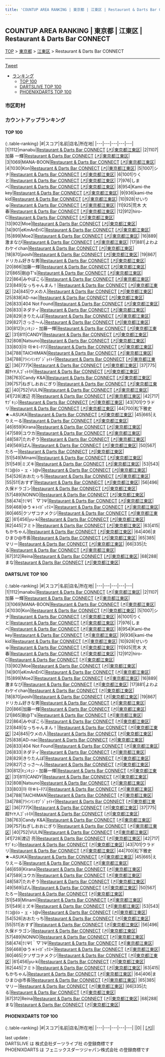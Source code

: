 ```yaml
---
title: 'COUNTUP AREA RANKING | 東京都 | 江東区 | Restaurant & Darts Bar CONNECT'
---
```

## COUNTUP AREA RANKING | 東京都 | 江東区 | Restaurant & Darts Bar CONNECT

[TOP](/darts/rank/) > [東京都](/darts/rank/東京都/) > [江東区](/darts/rank/東京都/江東区/) > Restaurant & Darts Bar CONNECT

___

<a href="https://twitter.com/share?ref_src=twsrc%5Etfw" data-text="COUNTUP AREA RANKING | 東京都江東区Restaurant & Darts Bar CONNECT" class="twitter-share-button" data-hashtags="DARTSLIVE,PHOENIXDARTS,darts,ダーツ" data-show-count="false">Tweet</a>

* [ランキング](#カウントアップランキング)
    * [TOP 100](#top-100)
    * [DARTSLIVE TOP 100](#dartslive-top-100)
    * [PHOENIXDARTS TOP 100](#phoenixdarts-top-100)

### 市区町村

<ul>

</ul>

### カウントアップランキング

#### TOP 100



{:.table-ranking}
|#|スコア|名前|店名|所在地|
|---|---|---|---|---|
|1|1112|<span class="rank-name-dl">manabu</span>|<a href="/darts/rank/shops/058272bed606cdb4f454cb89828a1cfe.html">Restaurant & Darts Bar CONNECT</a> <a href="https://search.dartslive.com/jp/shop/058272bed606cdb4f454cb89828a1cfe">[↗]</a>|<a href="/darts/rank/東京都/江東区">東京都江東区</a>|
|2|1107|<span class="rank-name-dl">加藤 一輝</span>|<a href="/darts/rank/shops/058272bed606cdb4f454cb89828a1cfe.html">Restaurant & Darts Bar CONNECT</a> <a href="https://search.dartslive.com/jp/shop/058272bed606cdb4f454cb89828a1cfe">[↗]</a>|<a href="/darts/rank/東京都/江東区">東京都江東区</a>|
|3|1069|<span class="rank-name-dl">MANA-BOON</span>|<a href="/darts/rank/shops/058272bed606cdb4f454cb89828a1cfe.html">Restaurant & Darts Bar CONNECT</a> <a href="https://search.dartslive.com/jp/shop/058272bed606cdb4f454cb89828a1cfe">[↗]</a>|<a href="/darts/rank/東京都/江東区">東京都江東区</a>|
|4|1030|<span class="rank-name-dl">Kon</span>|<a href="/darts/rank/shops/058272bed606cdb4f454cb89828a1cfe.html">Restaurant & Darts Bar CONNECT</a> <a href="https://search.dartslive.com/jp/shop/058272bed606cdb4f454cb89828a1cfe">[↗]</a>|<a href="/darts/rank/東京都/江東区">東京都江東区</a>|
|5|1007|<span class="rank-name-dl">シナ</span>|<a href="/darts/rank/shops/058272bed606cdb4f454cb89828a1cfe.html">Restaurant & Darts Bar CONNECT</a> <a href="https://search.dartslive.com/jp/shop/058272bed606cdb4f454cb89828a1cfe">[↗]</a>|<a href="/darts/rank/東京都/江東区">東京都江東区</a>|
|6|1001|<span class="rank-name-dl">りくと</span>|<a href="/darts/rank/shops/058272bed606cdb4f454cb89828a1cfe.html">Restaurant & Darts Bar CONNECT</a> <a href="https://search.dartslive.com/jp/shop/058272bed606cdb4f454cb89828a1cfe">[↗]</a>|<a href="/darts/rank/東京都/江東区">東京都江東区</a>|
|7|976|<span class="rank-name-dl">しまべ</span>|<a href="/darts/rank/shops/058272bed606cdb4f454cb89828a1cfe.html">Restaurant & Darts Bar CONNECT</a> <a href="https://search.dartslive.com/jp/shop/058272bed606cdb4f454cb89828a1cfe">[↗]</a>|<a href="/darts/rank/東京都/江東区">東京都江東区</a>|
|8|954|<span class="rank-name-dl">Kami-the key</span>|<a href="/darts/rank/shops/058272bed606cdb4f454cb89828a1cfe.html">Restaurant & Darts Bar CONNECT</a> <a href="https://search.dartslive.com/jp/shop/058272bed606cdb4f454cb89828a1cfe">[↗]</a>|<a href="/darts/rank/東京都/江東区">東京都江東区</a>|
|9|936|<span class="rank-name-dl">kami-the kid</span>|<a href="/darts/rank/shops/058272bed606cdb4f454cb89828a1cfe.html">Restaurant & Darts Bar CONNECT</a> <a href="https://search.dartslive.com/jp/shop/058272bed606cdb4f454cb89828a1cfe">[↗]</a>|<a href="/darts/rank/東京都/江東区">東京都江東区</a>|
|10|928|<span class="rank-name-dl">せいりゅ</span>|<a href="/darts/rank/shops/058272bed606cdb4f454cb89828a1cfe.html">Restaurant & Darts Bar CONNECT</a> <a href="https://search.dartslive.com/jp/shop/058272bed606cdb4f454cb89828a1cfe">[↗]</a>|<a href="/darts/rank/東京都/江東区">東京都江東区</a>|
|11|925|<span class="rank-name-dl">荒木 大春</span>|<a href="/darts/rank/shops/058272bed606cdb4f454cb89828a1cfe.html">Restaurant & Darts Bar CONNECT</a> <a href="https://search.dartslive.com/jp/shop/058272bed606cdb4f454cb89828a1cfe">[↗]</a>|<a href="/darts/rank/東京都/江東区">東京都江東区</a>|
|12|912|<span class="rank-name-dl">hiro-C</span>|<a href="/darts/rank/shops/058272bed606cdb4f454cb89828a1cfe.html">Restaurant & Darts Bar CONNECT</a> <a href="https://search.dartslive.com/jp/shop/058272bed606cdb4f454cb89828a1cfe">[↗]</a>|<a href="/darts/rank/東京都/江東区">東京都江東区</a>|
|13|902|<span class="rank-name-dl">Moe</span>|<a href="/darts/rank/shops/058272bed606cdb4f454cb89828a1cfe.html">Restaurant & Darts Bar CONNECT</a> <a href="https://search.dartslive.com/jp/shop/058272bed606cdb4f454cb89828a1cfe">[↗]</a>|<a href="/darts/rank/東京都/江東区">東京都江東区</a>|
|14|901|<span class="rank-name-dl">eKmAnEriC</span>|<a href="/darts/rank/shops/058272bed606cdb4f454cb89828a1cfe.html">Restaurant & Darts Bar CONNECT</a> <a href="https://search.dartslive.com/jp/shop/058272bed606cdb4f454cb89828a1cfe">[↗]</a>|<a href="/darts/rank/東京都/江東区">東京都江東区</a>|
|15|899|<span class="rank-name-dl">Moe2</span>|<a href="/darts/rank/shops/058272bed606cdb4f454cb89828a1cfe.html">Restaurant & Darts Bar CONNECT</a> <a href="https://search.dartslive.com/jp/shop/058272bed606cdb4f454cb89828a1cfe">[↗]</a>|<a href="/darts/rank/東京都/江東区">東京都江東区</a>|
|16|889|<span class="rank-name-dl">激まなび</span>|<a href="/darts/rank/shops/058272bed606cdb4f454cb89828a1cfe.html">Restaurant & Darts Bar CONNECT</a> <a href="https://search.dartslive.com/jp/shop/058272bed606cdb4f454cb89828a1cfe">[↗]</a>|<a href="/darts/rank/東京都/江東区">東京都江東区</a>|
|17|881|<span class="rank-name-dl">よわよわケイchan</span>|<a href="/darts/rank/shops/058272bed606cdb4f454cb89828a1cfe.html">Restaurant & Darts Bar CONNECT</a> <a href="https://search.dartslive.com/jp/shop/058272bed606cdb4f454cb89828a1cfe">[↗]</a>|<a href="/darts/rank/東京都/江東区">東京都江東区</a>|
|18|870|<span class="rank-name-dl">_pashi_</span>|<a href="/darts/rank/shops/058272bed606cdb4f454cb89828a1cfe.html">Restaurant & Darts Bar CONNECT</a> <a href="https://search.dartslive.com/jp/shop/058272bed606cdb4f454cb89828a1cfe">[↗]</a>|<a href="/darts/rank/東京都/江東区">東京都江東区</a>|
|19|867|<span class="rank-name-dl">ドリカム好きな男</span>|<a href="/darts/rank/shops/058272bed606cdb4f454cb89828a1cfe.html">Restaurant & Darts Bar CONNECT</a> <a href="https://search.dartslive.com/jp/shop/058272bed606cdb4f454cb89828a1cfe">[↗]</a>|<a href="/darts/rank/東京都/江東区">東京都江東区</a>|
|20|866|<span class="rank-name-dl">加藤一輝</span>|<a href="/darts/rank/shops/058272bed606cdb4f454cb89828a1cfe.html">Restaurant & Darts Bar CONNECT</a> <a href="https://search.dartslive.com/jp/shop/058272bed606cdb4f454cb89828a1cfe">[↗]</a>|<a href="/darts/rank/東京都/江東区">東京都江東区</a>|
|21|865|<span class="rank-name-dl">剛@T&#x27;s</span>|<a href="/darts/rank/shops/058272bed606cdb4f454cb89828a1cfe.html">Restaurant & Darts Bar CONNECT</a> <a href="https://search.dartslive.com/jp/shop/058272bed606cdb4f454cb89828a1cfe">[↗]</a>|<a href="/darts/rank/東京都/江東区">東京都江東区</a>|
|22|864|<span class="rank-name-dl">みやぽこら</span>|<a href="/darts/rank/shops/058272bed606cdb4f454cb89828a1cfe.html">Restaurant & Darts Bar CONNECT</a> <a href="https://search.dartslive.com/jp/shop/058272bed606cdb4f454cb89828a1cfe">[↗]</a>|<a href="/darts/rank/東京都/江東区">東京都江東区</a>|
|23|849|<span class="rank-name-dl">なっちゃんまん！</span>|<a href="/darts/rank/shops/058272bed606cdb4f454cb89828a1cfe.html">Restaurant & Darts Bar CONNECT</a> <a href="https://search.dartslive.com/jp/shop/058272bed606cdb4f454cb89828a1cfe">[↗]</a>|<a href="/darts/rank/東京都/江東区">東京都江東区</a>|
|24|845|<span class="rank-name-dl">ウメの人</span>|<a href="/darts/rank/shops/058272bed606cdb4f454cb89828a1cfe.html">Restaurant & Darts Bar CONNECT</a> <a href="https://search.dartslive.com/jp/shop/058272bed606cdb4f454cb89828a1cfe">[↗]</a>|<a href="/darts/rank/東京都/江東区">東京都江東区</a>|
|25|838|<span class="rank-name-dl">AD-nac</span>|<a href="/darts/rank/shops/058272bed606cdb4f454cb89828a1cfe.html">Restaurant & Darts Bar CONNECT</a> <a href="https://search.dartslive.com/jp/shop/058272bed606cdb4f454cb89828a1cfe">[↗]</a>|<a href="/darts/rank/東京都/江東区">東京都江東区</a>|
|26|833|<span class="rank-name-dl">404 Not Found</span>|<a href="/darts/rank/shops/058272bed606cdb4f454cb89828a1cfe.html">Restaurant & Darts Bar CONNECT</a> <a href="https://search.dartslive.com/jp/shop/058272bed606cdb4f454cb89828a1cfe">[↗]</a>|<a href="/darts/rank/東京都/江東区">東京都江東区</a>|
|26|833|<span class="rank-name-dl">ネダティ</span>|<a href="/darts/rank/shops/058272bed606cdb4f454cb89828a1cfe.html">Restaurant & Darts Bar CONNECT</a> <a href="https://search.dartslive.com/jp/shop/058272bed606cdb4f454cb89828a1cfe">[↗]</a>|<a href="/darts/rank/東京都/江東区">東京都江東区</a>|
|28|829|<span class="rank-name-dl">きりたんぽ</span>|<a href="/darts/rank/shops/058272bed606cdb4f454cb89828a1cfe.html">Restaurant & Darts Bar CONNECT</a> <a href="https://search.dartslive.com/jp/shop/058272bed606cdb4f454cb89828a1cfe">[↗]</a>|<a href="/darts/rank/東京都/江東区">東京都江東区</a>|
|29|827|<span class="rank-name-dl">さっさ〜ん</span>|<a href="/darts/rank/shops/058272bed606cdb4f454cb89828a1cfe.html">Restaurant & Darts Bar CONNECT</a> <a href="https://search.dartslive.com/jp/shop/058272bed606cdb4f454cb89828a1cfe">[↗]</a>|<a href="/darts/rank/東京都/江東区">東京都江東区</a>|
|30|812|<span class="rank-name-dl">ｷｭﾝｷｭﾝ・加藤一輝</span>|<a href="/darts/rank/shops/058272bed606cdb4f454cb89828a1cfe.html">Restaurant & Darts Bar CONNECT</a> <a href="https://search.dartslive.com/jp/shop/058272bed606cdb4f454cb89828a1cfe">[↗]</a>|<a href="/darts/rank/東京都/江東区">東京都江東区</a>|
|31|811|<span class="rank-name-dl">CANDY</span>|<a href="/darts/rank/shops/058272bed606cdb4f454cb89828a1cfe.html">Restaurant & Darts Bar CONNECT</a> <a href="https://search.dartslive.com/jp/shop/058272bed606cdb4f454cb89828a1cfe">[↗]</a>|<a href="/darts/rank/東京都/江東区">東京都江東区</a>|
|32|808|<span class="rank-name-dl">Natsuno</span>|<a href="/darts/rank/shops/058272bed606cdb4f454cb89828a1cfe.html">Restaurant & Darts Bar CONNECT</a> <a href="https://search.dartslive.com/jp/shop/058272bed606cdb4f454cb89828a1cfe">[↗]</a>|<a href="/darts/rank/東京都/江東区">東京都江東区</a>|
|33|803|<span class="rank-name-dl">아 야‪☆ﾓｰﾁｱｽ</span>|<a href="/darts/rank/shops/058272bed606cdb4f454cb89828a1cfe.html">Restaurant & Darts Bar CONNECT</a> <a href="https://search.dartslive.com/jp/shop/058272bed606cdb4f454cb89828a1cfe">[↗]</a>|<a href="/darts/rank/東京都/江東区">東京都江東区</a>|
|34|788|<span class="rank-name-dl">TAICHIMAN</span>|<a href="/darts/rank/shops/058272bed606cdb4f454cb89828a1cfe.html">Restaurant & Darts Bar CONNECT</a> <a href="https://search.dartslive.com/jp/shop/058272bed606cdb4f454cb89828a1cfe">[↗]</a>|<a href="/darts/rank/東京都/江東区">東京都江東区</a>|
|34|788|<span class="rank-name-dl">ｱﾗｲﾝﾘﾝｵﾌﾞｼﾞｮｲﾄｲ</span>|<a href="/darts/rank/shops/058272bed606cdb4f454cb89828a1cfe.html">Restaurant & Darts Bar CONNECT</a> <a href="https://search.dartslive.com/jp/shop/058272bed606cdb4f454cb89828a1cfe">[↗]</a>|<a href="/darts/rank/東京都/江東区">東京都江東区</a>|
|36|777|<span class="rank-name-dl">K</span>|<a href="/darts/rank/shops/058272bed606cdb4f454cb89828a1cfe.html">Restaurant & Darts Bar CONNECT</a> <a href="https://search.dartslive.com/jp/shop/058272bed606cdb4f454cb89828a1cfe">[↗]</a>|<a href="/darts/rank/東京都/江東区">東京都江東区</a>|
|37|775|<span class="rank-name-dl">超ｻｲﾔ人ｺﾞｯﾄﾓｷ</span>|<a href="/darts/rank/shops/058272bed606cdb4f454cb89828a1cfe.html">Restaurant & Darts Bar CONNECT</a> <a href="https://search.dartslive.com/jp/shop/058272bed606cdb4f454cb89828a1cfe">[↗]</a>|<a href="/darts/rank/東京都/江東区">東京都江東区</a>|
|38|763|<span class="rank-name-dl">Candy K&amp;A</span>|<a href="/darts/rank/shops/058272bed606cdb4f454cb89828a1cfe.html">Restaurant & Darts Bar CONNECT</a> <a href="https://search.dartslive.com/jp/shop/058272bed606cdb4f454cb89828a1cfe">[↗]</a>|<a href="/darts/rank/東京都/江東区">東京都江東区</a>|
|39|757|<span class="rank-name-dl">ねぎしおおにぎり</span>|<a href="/darts/rank/shops/058272bed606cdb4f454cb89828a1cfe.html">Restaurant & Darts Bar CONNECT</a> <a href="https://search.dartslive.com/jp/shop/058272bed606cdb4f454cb89828a1cfe">[↗]</a>|<a href="/darts/rank/東京都/江東区">東京都江東区</a>|
|40|752|<span class="rank-name-dl">VULIN</span>|<a href="/darts/rank/shops/058272bed606cdb4f454cb89828a1cfe.html">Restaurant & Darts Bar CONNECT</a> <a href="https://search.dartslive.com/jp/shop/058272bed606cdb4f454cb89828a1cfe">[↗]</a>|<a href="/darts/rank/東京都/江東区">東京都江東区</a>|
|41|728|<span class="rank-name-dl">渡辺 亮</span>|<a href="/darts/rank/shops/058272bed606cdb4f454cb89828a1cfe.html">Restaurant & Darts Bar CONNECT</a> <a href="https://search.dartslive.com/jp/shop/058272bed606cdb4f454cb89828a1cfe">[↗]</a>|<a href="/darts/rank/東京都/江東区">東京都江東区</a>|
|42|717|<span class="rank-name-dl">ｻﾌﾞｷｭﾝ</span>|<a href="/darts/rank/shops/058272bed606cdb4f454cb89828a1cfe.html">Restaurant & Darts Bar CONNECT</a> <a href="https://search.dartslive.com/jp/shop/058272bed606cdb4f454cb89828a1cfe">[↗]</a>|<a href="/darts/rank/東京都/江東区">東京都江東区</a>|
|43|701|<span class="rank-name-dl">ウラドリ</span>|<a href="/darts/rank/shops/058272bed606cdb4f454cb89828a1cfe.html">Restaurant & Darts Bar CONNECT</a> <a href="https://search.dartslive.com/jp/shop/058272bed606cdb4f454cb89828a1cfe">[↗]</a>|<a href="/darts/rank/東京都/江東区">東京都江東区</a>|
|44|700|<span class="rank-name-dl">松下雅史★~ASUKA</span>|<a href="/darts/rank/shops/058272bed606cdb4f454cb89828a1cfe.html">Restaurant & Darts Bar CONNECT</a> <a href="https://search.dartslive.com/jp/shop/058272bed606cdb4f454cb89828a1cfe">[↗]</a>|<a href="/darts/rank/東京都/江東区">東京都江東区</a>|
|45|665|<span class="rank-name-dl">えりえーる</span>|<a href="/darts/rank/shops/058272bed606cdb4f454cb89828a1cfe.html">Restaurant & Darts Bar CONNECT</a> <a href="https://search.dartslive.com/jp/shop/058272bed606cdb4f454cb89828a1cfe">[↗]</a>|<a href="/darts/rank/東京都/江東区">東京都江東区</a>|
|46|659|<span class="rank-name-dl">Kirana</span>|<a href="/darts/rank/shops/058272bed606cdb4f454cb89828a1cfe.html">Restaurant & Darts Bar CONNECT</a> <a href="https://search.dartslive.com/jp/shop/058272bed606cdb4f454cb89828a1cfe">[↗]</a>|<a href="/darts/rank/東京都/江東区">東京都江東区</a>|
|47|589|<span class="rank-name-dl">ユウカ</span>|<a href="/darts/rank/shops/058272bed606cdb4f454cb89828a1cfe.html">Restaurant & Darts Bar CONNECT</a> <a href="https://search.dartslive.com/jp/shop/058272bed606cdb4f454cb89828a1cfe">[↗]</a>|<a href="/darts/rank/東京都/江東区">東京都江東区</a>|
|48|587|<span class="rank-name-dl">たれぞう</span>|<a href="/darts/rank/shops/058272bed606cdb4f454cb89828a1cfe.html">Restaurant & Darts Bar CONNECT</a> <a href="https://search.dartslive.com/jp/shop/058272bed606cdb4f454cb89828a1cfe">[↗]</a>|<a href="/darts/rank/東京都/江東区">東京都江東区</a>|
|49|569|<span class="rank-name-dl">ぱん</span>|<a href="/darts/rank/shops/058272bed606cdb4f454cb89828a1cfe.html">Restaurant & Darts Bar CONNECT</a> <a href="https://search.dartslive.com/jp/shop/058272bed606cdb4f454cb89828a1cfe">[↗]</a>|<a href="/darts/rank/東京都/江東区">東京都江東区</a>|
|50|567|<span class="rank-name-dl">たろー</span>|<a href="/darts/rank/shops/058272bed606cdb4f454cb89828a1cfe.html">Restaurant & Darts Bar CONNECT</a> <a href="https://search.dartslive.com/jp/shop/058272bed606cdb4f454cb89828a1cfe">[↗]</a>|<a href="/darts/rank/東京都/江東区">東京都江東区</a>|
|51|549|<span class="rank-name-dl">Minami</span>|<a href="/darts/rank/shops/058272bed606cdb4f454cb89828a1cfe.html">Restaurant & Darts Bar CONNECT</a> <a href="https://search.dartslive.com/jp/shop/058272bed606cdb4f454cb89828a1cfe">[↗]</a>|<a href="/darts/rank/東京都/江東区">東京都江東区</a>|
|51|549|<span class="rank-name-dl">ミズキ</span>|<a href="/darts/rank/shops/058272bed606cdb4f454cb89828a1cfe.html">Restaurant & Darts Bar CONNECT</a> <a href="https://search.dartslive.com/jp/shop/058272bed606cdb4f454cb89828a1cfe">[↗]</a>|<a href="/darts/rank/東京都/江東区">東京都江東区</a>|
|53|543|<span class="rank-name-dl">ｸﾐｺ@(o・ェ・)@v</span>|<a href="/darts/rank/shops/058272bed606cdb4f454cb89828a1cfe.html">Restaurant & Darts Bar CONNECT</a> <a href="https://search.dartslive.com/jp/shop/058272bed606cdb4f454cb89828a1cfe">[↗]</a>|<a href="/darts/rank/東京都/江東区">東京都江東区</a>|
|54|526|<span class="rank-name-dl">おおたっち</span>|<a href="/darts/rank/shops/058272bed606cdb4f454cb89828a1cfe.html">Restaurant & Darts Bar CONNECT</a> <a href="https://search.dartslive.com/jp/shop/058272bed606cdb4f454cb89828a1cfe">[↗]</a>|<a href="/darts/rank/東京都/江東区">東京都江東区</a>|
|55|511|<span class="rank-name-dl">おすず</span>|<a href="/darts/rank/shops/058272bed606cdb4f454cb89828a1cfe.html">Restaurant & Darts Bar CONNECT</a> <a href="https://search.dartslive.com/jp/shop/058272bed606cdb4f454cb89828a1cfe">[↗]</a>|<a href="/darts/rank/東京都/江東区">東京都江東区</a>|
|56|496|<span class="rank-name-dl">久保ドラゴン</span>|<a href="/darts/rank/shops/058272bed606cdb4f454cb89828a1cfe.html">Restaurant & Darts Bar CONNECT</a> <a href="https://search.dartslive.com/jp/shop/058272bed606cdb4f454cb89828a1cfe">[↗]</a>|<a href="/darts/rank/東京都/江東区">東京都江東区</a>|
|57|489|<span class="rank-name-dl">NONNO</span>|<a href="/darts/rank/shops/058272bed606cdb4f454cb89828a1cfe.html">Restaurant & Darts Bar CONNECT</a> <a href="https://search.dartslive.com/jp/shop/058272bed606cdb4f454cb89828a1cfe">[↗]</a>|<a href="/darts/rank/東京都/江東区">東京都江東区</a>|
|58|474|<span class="rank-name-dl">ｸﾐΨ(｀▽´)Ψ</span>|<a href="/darts/rank/shops/058272bed606cdb4f454cb89828a1cfe.html">Restaurant & Darts Bar CONNECT</a> <a href="https://search.dartslive.com/jp/shop/058272bed606cdb4f454cb89828a1cfe">[↗]</a>|<a href="/darts/rank/東京都/江東区">東京都江東区</a>|
|59|468|<span class="rank-name-dl">ゆう＊ﾄｲﾎﾞｯｸｽ+</span>|<a href="/darts/rank/shops/058272bed606cdb4f454cb89828a1cfe.html">Restaurant & Darts Bar CONNECT</a> <a href="https://search.dartslive.com/jp/shop/058272bed606cdb4f454cb89828a1cfe">[↗]</a>|<a href="/darts/rank/東京都/江東区">東京都江東区</a>|
|60|465|<span class="rank-name-dl">クソザコナメクジ</span>|<a href="/darts/rank/shops/058272bed606cdb4f454cb89828a1cfe.html">Restaurant & Darts Bar CONNECT</a> <a href="https://search.dartslive.com/jp/shop/058272bed606cdb4f454cb89828a1cfe">[↗]</a>|<a href="/darts/rank/東京都/江東区">東京都江東区</a>|
|61|456|<span class="rank-name-dl">yu-ki</span>|<a href="/darts/rank/shops/058272bed606cdb4f454cb89828a1cfe.html">Restaurant & Darts Bar CONNECT</a> <a href="https://search.dartslive.com/jp/shop/058272bed606cdb4f454cb89828a1cfe">[↗]</a>|<a href="/darts/rank/東京都/江東区">東京都江東区</a>|
|62|445|<span class="rank-name-dl">フミト</span>|<a href="/darts/rank/shops/058272bed606cdb4f454cb89828a1cfe.html">Restaurant & Darts Bar CONNECT</a> <a href="https://search.dartslive.com/jp/shop/058272bed606cdb4f454cb89828a1cfe">[↗]</a>|<a href="/darts/rank/東京都/江東区">東京都江東区</a>|
|63|415|<span class="rank-name-dl">もかちゃん</span>|<a href="/darts/rank/shops/058272bed606cdb4f454cb89828a1cfe.html">Restaurant & Darts Bar CONNECT</a> <a href="https://search.dartslive.com/jp/shop/058272bed606cdb4f454cb89828a1cfe">[↗]</a>|<a href="/darts/rank/東京都/江東区">東京都江東区</a>|
|64|406|<span class="rank-name-dl">まひまひ@市長</span>|<a href="/darts/rank/shops/058272bed606cdb4f454cb89828a1cfe.html">Restaurant & Darts Bar CONNECT</a> <a href="https://search.dartslive.com/jp/shop/058272bed606cdb4f454cb89828a1cfe">[↗]</a>|<a href="/darts/rank/東京都/江東区">東京都江東区</a>|
|65|385|<span class="rank-name-dl">マリー</span>|<a href="/darts/rank/shops/058272bed606cdb4f454cb89828a1cfe.html">Restaurant & Darts Bar CONNECT</a> <a href="https://search.dartslive.com/jp/shop/058272bed606cdb4f454cb89828a1cfe">[↗]</a>|<a href="/darts/rank/東京都/江東区">東京都江東区</a>|
|66|335|<span class="rank-name-dl">たる</span>|<a href="/darts/rank/shops/058272bed606cdb4f454cb89828a1cfe.html">Restaurant & Darts Bar CONNECT</a> <a href="https://search.dartslive.com/jp/shop/058272bed606cdb4f454cb89828a1cfe">[↗]</a>|<a href="/darts/rank/東京都/江東区">東京都江東区</a>|
|67|312|<span class="rank-name-dl">Reina</span>|<a href="/darts/rank/shops/058272bed606cdb4f454cb89828a1cfe.html">Restaurant & Darts Bar CONNECT</a> <a href="https://search.dartslive.com/jp/shop/058272bed606cdb4f454cb89828a1cfe">[↗]</a>|<a href="/darts/rank/東京都/江東区">東京都江東区</a>|
|68|288|<span class="rank-name-dl">まな</span>|<a href="/darts/rank/shops/058272bed606cdb4f454cb89828a1cfe.html">Restaurant & Darts Bar CONNECT</a> <a href="https://search.dartslive.com/jp/shop/058272bed606cdb4f454cb89828a1cfe">[↗]</a>|<a href="/darts/rank/東京都/江東区">東京都江東区</a>|


#### DARTSLIVE TOP 100



{:.table-ranking}
|#|スコア|名前|店名|所在地|
|---|---|---|---|---|
|1|1112|<span class="rank-name-dl">manabu</span>|<a href="/darts/rank/shops/058272bed606cdb4f454cb89828a1cfe.html">Restaurant & Darts Bar CONNECT</a> <a href="https://search.dartslive.com/jp/shop/058272bed606cdb4f454cb89828a1cfe">[↗]</a>|<a href="/darts/rank/東京都/江東区">東京都江東区</a>|
|2|1107|<span class="rank-name-dl">加藤 一輝</span>|<a href="/darts/rank/shops/058272bed606cdb4f454cb89828a1cfe.html">Restaurant & Darts Bar CONNECT</a> <a href="https://search.dartslive.com/jp/shop/058272bed606cdb4f454cb89828a1cfe">[↗]</a>|<a href="/darts/rank/東京都/江東区">東京都江東区</a>|
|3|1069|<span class="rank-name-dl">MANA-BOON</span>|<a href="/darts/rank/shops/058272bed606cdb4f454cb89828a1cfe.html">Restaurant & Darts Bar CONNECT</a> <a href="https://search.dartslive.com/jp/shop/058272bed606cdb4f454cb89828a1cfe">[↗]</a>|<a href="/darts/rank/東京都/江東区">東京都江東区</a>|
|4|1030|<span class="rank-name-dl">Kon</span>|<a href="/darts/rank/shops/058272bed606cdb4f454cb89828a1cfe.html">Restaurant & Darts Bar CONNECT</a> <a href="https://search.dartslive.com/jp/shop/058272bed606cdb4f454cb89828a1cfe">[↗]</a>|<a href="/darts/rank/東京都/江東区">東京都江東区</a>|
|5|1007|<span class="rank-name-dl">シナ</span>|<a href="/darts/rank/shops/058272bed606cdb4f454cb89828a1cfe.html">Restaurant & Darts Bar CONNECT</a> <a href="https://search.dartslive.com/jp/shop/058272bed606cdb4f454cb89828a1cfe">[↗]</a>|<a href="/darts/rank/東京都/江東区">東京都江東区</a>|
|6|1001|<span class="rank-name-dl">りくと</span>|<a href="/darts/rank/shops/058272bed606cdb4f454cb89828a1cfe.html">Restaurant & Darts Bar CONNECT</a> <a href="https://search.dartslive.com/jp/shop/058272bed606cdb4f454cb89828a1cfe">[↗]</a>|<a href="/darts/rank/東京都/江東区">東京都江東区</a>|
|7|976|<span class="rank-name-dl">しまべ</span>|<a href="/darts/rank/shops/058272bed606cdb4f454cb89828a1cfe.html">Restaurant & Darts Bar CONNECT</a> <a href="https://search.dartslive.com/jp/shop/058272bed606cdb4f454cb89828a1cfe">[↗]</a>|<a href="/darts/rank/東京都/江東区">東京都江東区</a>|
|8|954|<span class="rank-name-dl">Kami-the key</span>|<a href="/darts/rank/shops/058272bed606cdb4f454cb89828a1cfe.html">Restaurant & Darts Bar CONNECT</a> <a href="https://search.dartslive.com/jp/shop/058272bed606cdb4f454cb89828a1cfe">[↗]</a>|<a href="/darts/rank/東京都/江東区">東京都江東区</a>|
|9|936|<span class="rank-name-dl">kami-the kid</span>|<a href="/darts/rank/shops/058272bed606cdb4f454cb89828a1cfe.html">Restaurant & Darts Bar CONNECT</a> <a href="https://search.dartslive.com/jp/shop/058272bed606cdb4f454cb89828a1cfe">[↗]</a>|<a href="/darts/rank/東京都/江東区">東京都江東区</a>|
|10|928|<span class="rank-name-dl">せいりゅ</span>|<a href="/darts/rank/shops/058272bed606cdb4f454cb89828a1cfe.html">Restaurant & Darts Bar CONNECT</a> <a href="https://search.dartslive.com/jp/shop/058272bed606cdb4f454cb89828a1cfe">[↗]</a>|<a href="/darts/rank/東京都/江東区">東京都江東区</a>|
|11|925|<span class="rank-name-dl">荒木 大春</span>|<a href="/darts/rank/shops/058272bed606cdb4f454cb89828a1cfe.html">Restaurant & Darts Bar CONNECT</a> <a href="https://search.dartslive.com/jp/shop/058272bed606cdb4f454cb89828a1cfe">[↗]</a>|<a href="/darts/rank/東京都/江東区">東京都江東区</a>|
|12|912|<span class="rank-name-dl">hiro-C</span>|<a href="/darts/rank/shops/058272bed606cdb4f454cb89828a1cfe.html">Restaurant & Darts Bar CONNECT</a> <a href="https://search.dartslive.com/jp/shop/058272bed606cdb4f454cb89828a1cfe">[↗]</a>|<a href="/darts/rank/東京都/江東区">東京都江東区</a>|
|13|902|<span class="rank-name-dl">Moe</span>|<a href="/darts/rank/shops/058272bed606cdb4f454cb89828a1cfe.html">Restaurant & Darts Bar CONNECT</a> <a href="https://search.dartslive.com/jp/shop/058272bed606cdb4f454cb89828a1cfe">[↗]</a>|<a href="/darts/rank/東京都/江東区">東京都江東区</a>|
|14|901|<span class="rank-name-dl">eKmAnEriC</span>|<a href="/darts/rank/shops/058272bed606cdb4f454cb89828a1cfe.html">Restaurant & Darts Bar CONNECT</a> <a href="https://search.dartslive.com/jp/shop/058272bed606cdb4f454cb89828a1cfe">[↗]</a>|<a href="/darts/rank/東京都/江東区">東京都江東区</a>|
|15|899|<span class="rank-name-dl">Moe2</span>|<a href="/darts/rank/shops/058272bed606cdb4f454cb89828a1cfe.html">Restaurant & Darts Bar CONNECT</a> <a href="https://search.dartslive.com/jp/shop/058272bed606cdb4f454cb89828a1cfe">[↗]</a>|<a href="/darts/rank/東京都/江東区">東京都江東区</a>|
|16|889|<span class="rank-name-dl">激まなび</span>|<a href="/darts/rank/shops/058272bed606cdb4f454cb89828a1cfe.html">Restaurant & Darts Bar CONNECT</a> <a href="https://search.dartslive.com/jp/shop/058272bed606cdb4f454cb89828a1cfe">[↗]</a>|<a href="/darts/rank/東京都/江東区">東京都江東区</a>|
|17|881|<span class="rank-name-dl">よわよわケイchan</span>|<a href="/darts/rank/shops/058272bed606cdb4f454cb89828a1cfe.html">Restaurant & Darts Bar CONNECT</a> <a href="https://search.dartslive.com/jp/shop/058272bed606cdb4f454cb89828a1cfe">[↗]</a>|<a href="/darts/rank/東京都/江東区">東京都江東区</a>|
|18|870|<span class="rank-name-dl">_pashi_</span>|<a href="/darts/rank/shops/058272bed606cdb4f454cb89828a1cfe.html">Restaurant & Darts Bar CONNECT</a> <a href="https://search.dartslive.com/jp/shop/058272bed606cdb4f454cb89828a1cfe">[↗]</a>|<a href="/darts/rank/東京都/江東区">東京都江東区</a>|
|19|867|<span class="rank-name-dl">ドリカム好きな男</span>|<a href="/darts/rank/shops/058272bed606cdb4f454cb89828a1cfe.html">Restaurant & Darts Bar CONNECT</a> <a href="https://search.dartslive.com/jp/shop/058272bed606cdb4f454cb89828a1cfe">[↗]</a>|<a href="/darts/rank/東京都/江東区">東京都江東区</a>|
|20|866|<span class="rank-name-dl">加藤一輝</span>|<a href="/darts/rank/shops/058272bed606cdb4f454cb89828a1cfe.html">Restaurant & Darts Bar CONNECT</a> <a href="https://search.dartslive.com/jp/shop/058272bed606cdb4f454cb89828a1cfe">[↗]</a>|<a href="/darts/rank/東京都/江東区">東京都江東区</a>|
|21|865|<span class="rank-name-dl">剛@T&#x27;s</span>|<a href="/darts/rank/shops/058272bed606cdb4f454cb89828a1cfe.html">Restaurant & Darts Bar CONNECT</a> <a href="https://search.dartslive.com/jp/shop/058272bed606cdb4f454cb89828a1cfe">[↗]</a>|<a href="/darts/rank/東京都/江東区">東京都江東区</a>|
|22|864|<span class="rank-name-dl">みやぽこら</span>|<a href="/darts/rank/shops/058272bed606cdb4f454cb89828a1cfe.html">Restaurant & Darts Bar CONNECT</a> <a href="https://search.dartslive.com/jp/shop/058272bed606cdb4f454cb89828a1cfe">[↗]</a>|<a href="/darts/rank/東京都/江東区">東京都江東区</a>|
|23|849|<span class="rank-name-dl">なっちゃんまん！</span>|<a href="/darts/rank/shops/058272bed606cdb4f454cb89828a1cfe.html">Restaurant & Darts Bar CONNECT</a> <a href="https://search.dartslive.com/jp/shop/058272bed606cdb4f454cb89828a1cfe">[↗]</a>|<a href="/darts/rank/東京都/江東区">東京都江東区</a>|
|24|845|<span class="rank-name-dl">ウメの人</span>|<a href="/darts/rank/shops/058272bed606cdb4f454cb89828a1cfe.html">Restaurant & Darts Bar CONNECT</a> <a href="https://search.dartslive.com/jp/shop/058272bed606cdb4f454cb89828a1cfe">[↗]</a>|<a href="/darts/rank/東京都/江東区">東京都江東区</a>|
|25|838|<span class="rank-name-dl">AD-nac</span>|<a href="/darts/rank/shops/058272bed606cdb4f454cb89828a1cfe.html">Restaurant & Darts Bar CONNECT</a> <a href="https://search.dartslive.com/jp/shop/058272bed606cdb4f454cb89828a1cfe">[↗]</a>|<a href="/darts/rank/東京都/江東区">東京都江東区</a>|
|26|833|<span class="rank-name-dl">404 Not Found</span>|<a href="/darts/rank/shops/058272bed606cdb4f454cb89828a1cfe.html">Restaurant & Darts Bar CONNECT</a> <a href="https://search.dartslive.com/jp/shop/058272bed606cdb4f454cb89828a1cfe">[↗]</a>|<a href="/darts/rank/東京都/江東区">東京都江東区</a>|
|26|833|<span class="rank-name-dl">ネダティ</span>|<a href="/darts/rank/shops/058272bed606cdb4f454cb89828a1cfe.html">Restaurant & Darts Bar CONNECT</a> <a href="https://search.dartslive.com/jp/shop/058272bed606cdb4f454cb89828a1cfe">[↗]</a>|<a href="/darts/rank/東京都/江東区">東京都江東区</a>|
|28|829|<span class="rank-name-dl">きりたんぽ</span>|<a href="/darts/rank/shops/058272bed606cdb4f454cb89828a1cfe.html">Restaurant & Darts Bar CONNECT</a> <a href="https://search.dartslive.com/jp/shop/058272bed606cdb4f454cb89828a1cfe">[↗]</a>|<a href="/darts/rank/東京都/江東区">東京都江東区</a>|
|29|827|<span class="rank-name-dl">さっさ〜ん</span>|<a href="/darts/rank/shops/058272bed606cdb4f454cb89828a1cfe.html">Restaurant & Darts Bar CONNECT</a> <a href="https://search.dartslive.com/jp/shop/058272bed606cdb4f454cb89828a1cfe">[↗]</a>|<a href="/darts/rank/東京都/江東区">東京都江東区</a>|
|30|812|<span class="rank-name-dl">ｷｭﾝｷｭﾝ・加藤一輝</span>|<a href="/darts/rank/shops/058272bed606cdb4f454cb89828a1cfe.html">Restaurant & Darts Bar CONNECT</a> <a href="https://search.dartslive.com/jp/shop/058272bed606cdb4f454cb89828a1cfe">[↗]</a>|<a href="/darts/rank/東京都/江東区">東京都江東区</a>|
|31|811|<span class="rank-name-dl">CANDY</span>|<a href="/darts/rank/shops/058272bed606cdb4f454cb89828a1cfe.html">Restaurant & Darts Bar CONNECT</a> <a href="https://search.dartslive.com/jp/shop/058272bed606cdb4f454cb89828a1cfe">[↗]</a>|<a href="/darts/rank/東京都/江東区">東京都江東区</a>|
|32|808|<span class="rank-name-dl">Natsuno</span>|<a href="/darts/rank/shops/058272bed606cdb4f454cb89828a1cfe.html">Restaurant & Darts Bar CONNECT</a> <a href="https://search.dartslive.com/jp/shop/058272bed606cdb4f454cb89828a1cfe">[↗]</a>|<a href="/darts/rank/東京都/江東区">東京都江東区</a>|
|33|803|<span class="rank-name-dl">아 야‪☆ﾓｰﾁｱｽ</span>|<a href="/darts/rank/shops/058272bed606cdb4f454cb89828a1cfe.html">Restaurant & Darts Bar CONNECT</a> <a href="https://search.dartslive.com/jp/shop/058272bed606cdb4f454cb89828a1cfe">[↗]</a>|<a href="/darts/rank/東京都/江東区">東京都江東区</a>|
|34|788|<span class="rank-name-dl">TAICHIMAN</span>|<a href="/darts/rank/shops/058272bed606cdb4f454cb89828a1cfe.html">Restaurant & Darts Bar CONNECT</a> <a href="https://search.dartslive.com/jp/shop/058272bed606cdb4f454cb89828a1cfe">[↗]</a>|<a href="/darts/rank/東京都/江東区">東京都江東区</a>|
|34|788|<span class="rank-name-dl">ｱﾗｲﾝﾘﾝｵﾌﾞｼﾞｮｲﾄｲ</span>|<a href="/darts/rank/shops/058272bed606cdb4f454cb89828a1cfe.html">Restaurant & Darts Bar CONNECT</a> <a href="https://search.dartslive.com/jp/shop/058272bed606cdb4f454cb89828a1cfe">[↗]</a>|<a href="/darts/rank/東京都/江東区">東京都江東区</a>|
|36|777|<span class="rank-name-dl">K</span>|<a href="/darts/rank/shops/058272bed606cdb4f454cb89828a1cfe.html">Restaurant & Darts Bar CONNECT</a> <a href="https://search.dartslive.com/jp/shop/058272bed606cdb4f454cb89828a1cfe">[↗]</a>|<a href="/darts/rank/東京都/江東区">東京都江東区</a>|
|37|775|<span class="rank-name-dl">超ｻｲﾔ人ｺﾞｯﾄﾓｷ</span>|<a href="/darts/rank/shops/058272bed606cdb4f454cb89828a1cfe.html">Restaurant & Darts Bar CONNECT</a> <a href="https://search.dartslive.com/jp/shop/058272bed606cdb4f454cb89828a1cfe">[↗]</a>|<a href="/darts/rank/東京都/江東区">東京都江東区</a>|
|38|763|<span class="rank-name-dl">Candy K&amp;A</span>|<a href="/darts/rank/shops/058272bed606cdb4f454cb89828a1cfe.html">Restaurant & Darts Bar CONNECT</a> <a href="https://search.dartslive.com/jp/shop/058272bed606cdb4f454cb89828a1cfe">[↗]</a>|<a href="/darts/rank/東京都/江東区">東京都江東区</a>|
|39|757|<span class="rank-name-dl">ねぎしおおにぎり</span>|<a href="/darts/rank/shops/058272bed606cdb4f454cb89828a1cfe.html">Restaurant & Darts Bar CONNECT</a> <a href="https://search.dartslive.com/jp/shop/058272bed606cdb4f454cb89828a1cfe">[↗]</a>|<a href="/darts/rank/東京都/江東区">東京都江東区</a>|
|40|752|<span class="rank-name-dl">VULIN</span>|<a href="/darts/rank/shops/058272bed606cdb4f454cb89828a1cfe.html">Restaurant & Darts Bar CONNECT</a> <a href="https://search.dartslive.com/jp/shop/058272bed606cdb4f454cb89828a1cfe">[↗]</a>|<a href="/darts/rank/東京都/江東区">東京都江東区</a>|
|41|728|<span class="rank-name-dl">渡辺 亮</span>|<a href="/darts/rank/shops/058272bed606cdb4f454cb89828a1cfe.html">Restaurant & Darts Bar CONNECT</a> <a href="https://search.dartslive.com/jp/shop/058272bed606cdb4f454cb89828a1cfe">[↗]</a>|<a href="/darts/rank/東京都/江東区">東京都江東区</a>|
|42|717|<span class="rank-name-dl">ｻﾌﾞｷｭﾝ</span>|<a href="/darts/rank/shops/058272bed606cdb4f454cb89828a1cfe.html">Restaurant & Darts Bar CONNECT</a> <a href="https://search.dartslive.com/jp/shop/058272bed606cdb4f454cb89828a1cfe">[↗]</a>|<a href="/darts/rank/東京都/江東区">東京都江東区</a>|
|43|701|<span class="rank-name-dl">ウラドリ</span>|<a href="/darts/rank/shops/058272bed606cdb4f454cb89828a1cfe.html">Restaurant & Darts Bar CONNECT</a> <a href="https://search.dartslive.com/jp/shop/058272bed606cdb4f454cb89828a1cfe">[↗]</a>|<a href="/darts/rank/東京都/江東区">東京都江東区</a>|
|44|700|<span class="rank-name-dl">松下雅史★~ASUKA</span>|<a href="/darts/rank/shops/058272bed606cdb4f454cb89828a1cfe.html">Restaurant & Darts Bar CONNECT</a> <a href="https://search.dartslive.com/jp/shop/058272bed606cdb4f454cb89828a1cfe">[↗]</a>|<a href="/darts/rank/東京都/江東区">東京都江東区</a>|
|45|665|<span class="rank-name-dl">えりえーる</span>|<a href="/darts/rank/shops/058272bed606cdb4f454cb89828a1cfe.html">Restaurant & Darts Bar CONNECT</a> <a href="https://search.dartslive.com/jp/shop/058272bed606cdb4f454cb89828a1cfe">[↗]</a>|<a href="/darts/rank/東京都/江東区">東京都江東区</a>|
|46|659|<span class="rank-name-dl">Kirana</span>|<a href="/darts/rank/shops/058272bed606cdb4f454cb89828a1cfe.html">Restaurant & Darts Bar CONNECT</a> <a href="https://search.dartslive.com/jp/shop/058272bed606cdb4f454cb89828a1cfe">[↗]</a>|<a href="/darts/rank/東京都/江東区">東京都江東区</a>|
|47|589|<span class="rank-name-dl">ユウカ</span>|<a href="/darts/rank/shops/058272bed606cdb4f454cb89828a1cfe.html">Restaurant & Darts Bar CONNECT</a> <a href="https://search.dartslive.com/jp/shop/058272bed606cdb4f454cb89828a1cfe">[↗]</a>|<a href="/darts/rank/東京都/江東区">東京都江東区</a>|
|48|587|<span class="rank-name-dl">たれぞう</span>|<a href="/darts/rank/shops/058272bed606cdb4f454cb89828a1cfe.html">Restaurant & Darts Bar CONNECT</a> <a href="https://search.dartslive.com/jp/shop/058272bed606cdb4f454cb89828a1cfe">[↗]</a>|<a href="/darts/rank/東京都/江東区">東京都江東区</a>|
|49|569|<span class="rank-name-dl">ぱん</span>|<a href="/darts/rank/shops/058272bed606cdb4f454cb89828a1cfe.html">Restaurant & Darts Bar CONNECT</a> <a href="https://search.dartslive.com/jp/shop/058272bed606cdb4f454cb89828a1cfe">[↗]</a>|<a href="/darts/rank/東京都/江東区">東京都江東区</a>|
|50|567|<span class="rank-name-dl">たろー</span>|<a href="/darts/rank/shops/058272bed606cdb4f454cb89828a1cfe.html">Restaurant & Darts Bar CONNECT</a> <a href="https://search.dartslive.com/jp/shop/058272bed606cdb4f454cb89828a1cfe">[↗]</a>|<a href="/darts/rank/東京都/江東区">東京都江東区</a>|
|51|549|<span class="rank-name-dl">Minami</span>|<a href="/darts/rank/shops/058272bed606cdb4f454cb89828a1cfe.html">Restaurant & Darts Bar CONNECT</a> <a href="https://search.dartslive.com/jp/shop/058272bed606cdb4f454cb89828a1cfe">[↗]</a>|<a href="/darts/rank/東京都/江東区">東京都江東区</a>|
|51|549|<span class="rank-name-dl">ミズキ</span>|<a href="/darts/rank/shops/058272bed606cdb4f454cb89828a1cfe.html">Restaurant & Darts Bar CONNECT</a> <a href="https://search.dartslive.com/jp/shop/058272bed606cdb4f454cb89828a1cfe">[↗]</a>|<a href="/darts/rank/東京都/江東区">東京都江東区</a>|
|53|543|<span class="rank-name-dl">ｸﾐｺ@(o・ェ・)@v</span>|<a href="/darts/rank/shops/058272bed606cdb4f454cb89828a1cfe.html">Restaurant & Darts Bar CONNECT</a> <a href="https://search.dartslive.com/jp/shop/058272bed606cdb4f454cb89828a1cfe">[↗]</a>|<a href="/darts/rank/東京都/江東区">東京都江東区</a>|
|54|526|<span class="rank-name-dl">おおたっち</span>|<a href="/darts/rank/shops/058272bed606cdb4f454cb89828a1cfe.html">Restaurant & Darts Bar CONNECT</a> <a href="https://search.dartslive.com/jp/shop/058272bed606cdb4f454cb89828a1cfe">[↗]</a>|<a href="/darts/rank/東京都/江東区">東京都江東区</a>|
|55|511|<span class="rank-name-dl">おすず</span>|<a href="/darts/rank/shops/058272bed606cdb4f454cb89828a1cfe.html">Restaurant & Darts Bar CONNECT</a> <a href="https://search.dartslive.com/jp/shop/058272bed606cdb4f454cb89828a1cfe">[↗]</a>|<a href="/darts/rank/東京都/江東区">東京都江東区</a>|
|56|496|<span class="rank-name-dl">久保ドラゴン</span>|<a href="/darts/rank/shops/058272bed606cdb4f454cb89828a1cfe.html">Restaurant & Darts Bar CONNECT</a> <a href="https://search.dartslive.com/jp/shop/058272bed606cdb4f454cb89828a1cfe">[↗]</a>|<a href="/darts/rank/東京都/江東区">東京都江東区</a>|
|57|489|<span class="rank-name-dl">NONNO</span>|<a href="/darts/rank/shops/058272bed606cdb4f454cb89828a1cfe.html">Restaurant & Darts Bar CONNECT</a> <a href="https://search.dartslive.com/jp/shop/058272bed606cdb4f454cb89828a1cfe">[↗]</a>|<a href="/darts/rank/東京都/江東区">東京都江東区</a>|
|58|474|<span class="rank-name-dl">ｸﾐΨ(｀▽´)Ψ</span>|<a href="/darts/rank/shops/058272bed606cdb4f454cb89828a1cfe.html">Restaurant & Darts Bar CONNECT</a> <a href="https://search.dartslive.com/jp/shop/058272bed606cdb4f454cb89828a1cfe">[↗]</a>|<a href="/darts/rank/東京都/江東区">東京都江東区</a>|
|59|468|<span class="rank-name-dl">ゆう＊ﾄｲﾎﾞｯｸｽ+</span>|<a href="/darts/rank/shops/058272bed606cdb4f454cb89828a1cfe.html">Restaurant & Darts Bar CONNECT</a> <a href="https://search.dartslive.com/jp/shop/058272bed606cdb4f454cb89828a1cfe">[↗]</a>|<a href="/darts/rank/東京都/江東区">東京都江東区</a>|
|60|465|<span class="rank-name-dl">クソザコナメクジ</span>|<a href="/darts/rank/shops/058272bed606cdb4f454cb89828a1cfe.html">Restaurant & Darts Bar CONNECT</a> <a href="https://search.dartslive.com/jp/shop/058272bed606cdb4f454cb89828a1cfe">[↗]</a>|<a href="/darts/rank/東京都/江東区">東京都江東区</a>|
|61|456|<span class="rank-name-dl">yu-ki</span>|<a href="/darts/rank/shops/058272bed606cdb4f454cb89828a1cfe.html">Restaurant & Darts Bar CONNECT</a> <a href="https://search.dartslive.com/jp/shop/058272bed606cdb4f454cb89828a1cfe">[↗]</a>|<a href="/darts/rank/東京都/江東区">東京都江東区</a>|
|62|445|<span class="rank-name-dl">フミト</span>|<a href="/darts/rank/shops/058272bed606cdb4f454cb89828a1cfe.html">Restaurant & Darts Bar CONNECT</a> <a href="https://search.dartslive.com/jp/shop/058272bed606cdb4f454cb89828a1cfe">[↗]</a>|<a href="/darts/rank/東京都/江東区">東京都江東区</a>|
|63|415|<span class="rank-name-dl">もかちゃん</span>|<a href="/darts/rank/shops/058272bed606cdb4f454cb89828a1cfe.html">Restaurant & Darts Bar CONNECT</a> <a href="https://search.dartslive.com/jp/shop/058272bed606cdb4f454cb89828a1cfe">[↗]</a>|<a href="/darts/rank/東京都/江東区">東京都江東区</a>|
|64|406|<span class="rank-name-dl">まひまひ@市長</span>|<a href="/darts/rank/shops/058272bed606cdb4f454cb89828a1cfe.html">Restaurant & Darts Bar CONNECT</a> <a href="https://search.dartslive.com/jp/shop/058272bed606cdb4f454cb89828a1cfe">[↗]</a>|<a href="/darts/rank/東京都/江東区">東京都江東区</a>|
|65|385|<span class="rank-name-dl">マリー</span>|<a href="/darts/rank/shops/058272bed606cdb4f454cb89828a1cfe.html">Restaurant & Darts Bar CONNECT</a> <a href="https://search.dartslive.com/jp/shop/058272bed606cdb4f454cb89828a1cfe">[↗]</a>|<a href="/darts/rank/東京都/江東区">東京都江東区</a>|
|66|335|<span class="rank-name-dl">たる</span>|<a href="/darts/rank/shops/058272bed606cdb4f454cb89828a1cfe.html">Restaurant & Darts Bar CONNECT</a> <a href="https://search.dartslive.com/jp/shop/058272bed606cdb4f454cb89828a1cfe">[↗]</a>|<a href="/darts/rank/東京都/江東区">東京都江東区</a>|
|67|312|<span class="rank-name-dl">Reina</span>|<a href="/darts/rank/shops/058272bed606cdb4f454cb89828a1cfe.html">Restaurant & Darts Bar CONNECT</a> <a href="https://search.dartslive.com/jp/shop/058272bed606cdb4f454cb89828a1cfe">[↗]</a>|<a href="/darts/rank/東京都/江東区">東京都江東区</a>|
|68|288|<span class="rank-name-dl">まな</span>|<a href="/darts/rank/shops/058272bed606cdb4f454cb89828a1cfe.html">Restaurant & Darts Bar CONNECT</a> <a href="https://search.dartslive.com/jp/shop/058272bed606cdb4f454cb89828a1cfe">[↗]</a>|<a href="/darts/rank/東京都/江東区">東京都江東区</a>|


#### PHOENIXDARTS TOP 100



{:.table-ranking}
|#|スコア|名前|店名|所在地|
|---|---|---|---|---|
||0|<span class="rank-name-dl"> </span>|<a href="/darts/rank/shops/.html"></a> <a href="">[↗]</a>|<a href="/darts/rank//"></a>|


<div class="footer border-top border-gray-light mt-5 pt-3 text-right text-gray">
    last update : <span style="font-weight: italic" id="foot_last_modified"></span><br />
    DARTSLIVE は 株式会社ダーツライブ社 の登録商標です<br />
    PHOENIXDARTS は フェニックスダーツジャパン株式会社 の登録商標です<br />
</div>

<script src="https://cdnjs.cloudflare.com/ajax/libs/jquery.tablesorter/2.31.3/js/jquery.tablesorter.min.js" integrity="sha512-qzgd5cYSZcosqpzpn7zF2ZId8f/8CHmFKZ8j7mU4OUXTNRd5g+ZHBPsgKEwoqxCtdQvExE5LprwwPAgoicguNg==" crossorigin="anonymous" referrerpolicy="no-referrer"></script>
<link rel="stylesheet" href="https://cdnjs.cloudflare.com/ajax/libs/jquery.tablesorter/2.31.3/css/theme.default.min.css" integrity="sha512-wghhOJkjQX0Lh3NSWvNKeZ0ZpNn+SPVXX1Qyc9OCaogADktxrBiBdKGDoqVUOyhStvMBmJQ8ZdMHiR3wuEq8+w==" crossorigin="anonymous" referrerpolicy="no-referrer" />
<script>
$(function() {
    $(".table-ranking").tablesorter({sortList:[[0, 0]]});
    $("#foot_last_modified").text(formatDate(new Date(document.lastModified), 'yyyy-MM-dd HH:mm:ss'));
});
</script>

<script async src="https://platform.twitter.com/widgets.js" charset="utf-8"></script>
